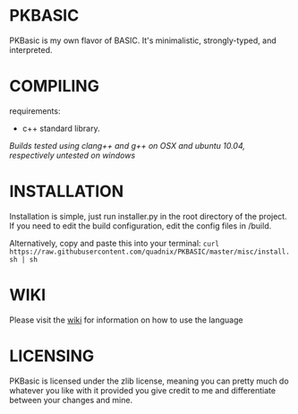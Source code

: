 PKBASIC
=======

PKBasic is my own flavor of BASIC.
It's minimalistic, strongly-typed, and interpreted.

COMPILING
=======

requirements:
* c++ standard library.

_Builds tested using clang++ and g++ on OSX and ubuntu 10.04, respectively_
_untested on windows_

INSTALLATION
============

Installation is simple, just run installer.py in the root directory of the project.
If you need to edit the build configuration, edit the config files in /build.

Alternatively, copy and paste this into your terminal:
```curl https://raw.githubusercontent.com/quadnix/PKBASIC/master/misc/install.sh | sh```

WIKI
====

Please visit the [wiki](https://github.com/quadnix/PKBasic/wiki) for information on how to use the language

LICENSING
=========

PKBasic is licensed under the zlib license, meaning you can pretty much do whatever you like with it provided you give credit to me and differentiate between your changes and mine.
